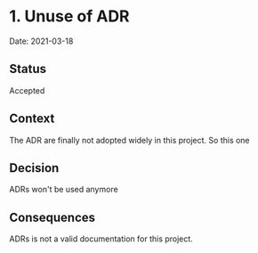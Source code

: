 # 1. Unuse of ADR

Date: 2021-03-18

## Status

Accepted

## Context

The ADR are finally not adopted widely in this project. So this one 

## Decision

ADRs won't be used anymore

## Consequences

ADRs is not a valid documentation for this project.

